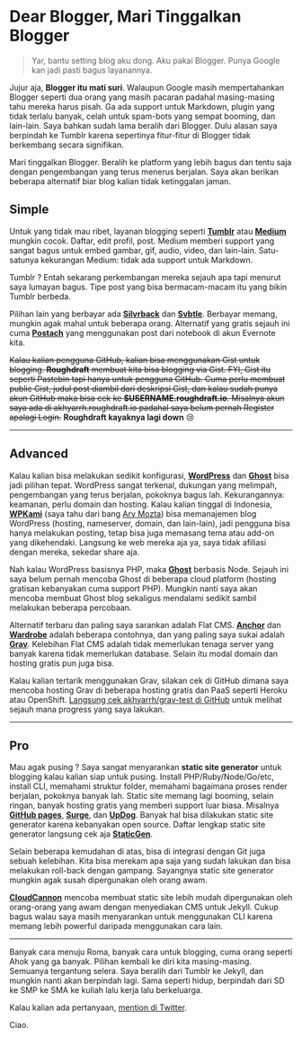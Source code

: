 # Dear Blogger, Mari Tinggalkan Blogger

> Yar, bantu setting blog aku dong. Aku pakai Blogger. Punya Google kan jadi pasti bagus layanannya.

Jujur aja, **Blogger itu mati suri**. Walaupun Google masih mempertahankan Blogger seperti dua orang yang masih pacaran padahal masing-masing tahu mereka harus pisah. Ga ada support untuk Markdown, plugin yang tidak terlalu banyak, celah untuk spam-bots yang sempat booming, dan lain-lain. Saya bahkan sudah lama beralih dari Blogger. Dulu alasan saya berpindah ke Tumblr karena sepertinya fitur-fitur di Blogger tidak berkembang secara signifikan.

Mari tinggalkan Blogger. Beralih ke platform yang lebih bagus dan tentu saja dengan pengembangan yang terus menerus berjalan. Saya akan berikan beberapa alternatif biar blog kalian tidak ketinggalan jaman.

## Simple

Untuk yang tidak mau ribet, layanan blogging seperti [**Tumblr**](https://tumblr.com) atau [**Medium**](https://medium.com) mungkin cocok. Daftar, edit profil, post. Medium memberi support yang sangat bagus untuk embed gambar, gif, audio, video, dan lain-lain. Satu-satunya kekurangan Medium: tidak ada support untuk Markdown.

Tumblr ? Entah sekarang perkembangan mereka sejauh apa tapi menurut saya lumayan bagus. Tipe post yang bisa bermacam-macam itu yang bikin Tumblr berbeda.

Pilihan lain yang berbayar ada [**Silvrback**](https://www.silvrback.com) dan [**Svbtle**](https://svbtle.com). Berbayar memang, mungkin agak mahal untuk beberapa orang. Alternatif yang gratis sejauh ini cuma [**Postach**](http://postach.io) yang menggunakan post dari notebook di akun Evernote kita.

~~Kalau kalian pengguna GitHub, kalian bisa menggunakan Gist untuk blogging. **Roughdraft** membuat kita bisa blogging via Gist. FYI, Gist itu seperti Pastebin tapi hanya untuk pengguna GitHub. Cuma perlu membuat public Gist, judul post diambil dari deskripsi Gist, dan kalau sudah punya akun GitHub maka bisa cek ke **$USERNAME.roughdraft.io**. Misalnya akun saya ada di akhyarrh.roughdraft.io padahal saya belum pernah Register apalagi Login.~~
**Roughdraft kayaknya lagi down** :cry:

-----

## Advanced

Kalau kalian bisa melakukan sedikit konfigurasi, [**WordPress**](https://wordpress.org) dan [**Ghost**](https://ghost.org) bisa jadi pilihan tepat. WordPress sangat terkenal, dukungan yang melimpah, pengembangan yang terus berjalan, pokoknya bagus lah. Kekurangannya: keamanan, perlu domain dan hosting. Kalau kalian tinggal di Indonesia, [**WPKami**](http://wpkami.com) (saya tahu dari bang [Ary Mozta](https://twitter.com/arymozta)) bisa memanajemen blog WordPress (hosting, nameserver, domain, dan lain-lain), jadi pengguna bisa hanya melakukan posting, tetap bisa juga memasang tema atau add-on yang dikehendaki. Langsung ke web mereka aja ya, saya tidak afiliasi dengan mereka, sekedar share aja.

Nah kalau WordPress basisnya PHP, maka [**Ghost**](https://ghost.org) berbasis Node. Sejauh ini saya belum pernah mencoba Ghost di beberapa cloud platform (hosting gratisan kebanyakan cuma support PHP). Mungkin nanti saya akan mencoba membuat Ghost blog sekaligus mendalami sedikit sambil melakukan beberapa percobaan.

Alternatif terbaru dan paling saya sarankan adalah Flat CMS. [**Anchor**](http://anchorcms.com) dan [**Wardrobe**](http://wardrobecms.com) adalah beberapa contohnya, dan yang paling saya sukai adalah [**Grav**](http://getgrav.org). Kelebihan Flat CMS adalah tidak memerlukan tenaga server yang banyak karena tidak memerlukan database. Selain itu modal domain dan hosting gratis pun juga bisa.

Kalau kalian tertarik menggunakan Grav, silakan cek di GitHub dimana saya mencoba hosting Grav di beberapa hosting gratis dan PaaS seperti Heroku atau OpenShift. [Langsung cek akhyarrh/grav-test di GitHub](https://github.com/akhyarrh/grav-test) untuk melihat sejauh mana progress yang saya lakukan.

-----

## Pro

Mau agak pusing ? Saya sangat menyarankan **static site generator** untuk blogging kalau kalian siap untuk pusing. Install PHP/Ruby/Node/Go/etc, install CLI, memahami struktur folder, memahami bagaimana proses render berjalan, pokoknya banyak lah. Static site memang lagi booming, selain ringan, banyak hosting gratis yang memberi support luar biasa. Misalnya [**GitHub pages**](https://pages.github.com), [**Surge**](https://surge.sh), dan [**UpDog**](https://updog.co). Banyak hal bisa dilakukan static site generator karena kebanyakan open source. Daftar lengkap static site generator langsung cek aja [**StaticGen**](https://www.staticgen.com).

Selain beberapa kemudahan di atas, bisa di integrasi dengan Git juga sebuah kelebihan. Kita bisa merekam apa saja yang sudah lakukan dan bisa melakukan roll-back dengan gampang. Sayangnya static site generator mungkin agak susah dipergunakan oleh orang awam.

[**CloudCannon**](http://cloudcannon.com/) mencoba membuat static site lebih mudah dipergunakan oleh orang-orang yang awam dengan menyediakan CMS untuk Jekyll. Cukup bagus walau saya masih menyarankan untuk menggunakan CLI karena memang lebih powerful daripada menggunakan cara lain.

-----

Banyak cara menuju Roma, banyak cara untuk blogging, cuma orang seperti Ahok yang ga banyak. Pilihan kembali ke diri kita masing-masing. Semuanya tergantung selera. Saya beralih dari Tumblr ke Jekyll, dan mungkin nanti akan berpindah lagi. Sama seperti hidup, berpindah dari SD ke SMP ke SMA ke kuliah lalu kerja lalu berkeluarga.

Kalau kalian ada pertanyaan, [mention di Twitter](https://twitter.com/akhyarrh).

Ciao.
